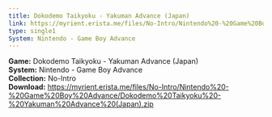 ```yaml
---
title: Dokodemo Taikyoku - Yakuman Advance (Japan)
link: https://myrient.erista.me/files/No-Intro/Nintendo%20-%20Game%20Boy%20Advance/Dokodemo%20Taikyoku%20-%20Yakuman%20Advance%20(Japan).zip
type: single1
System: Nintendo - Game Boy Advance
---
```

<b>Game:</b> Dokodemo Taikyoku - Yakuman Advance (Japan)<br>
<b>System:</b> Nintendo - Game Boy Advance<br>
<b>Collection:</b> No-Intro<br>
<b>Download:</b> https://myrient.erista.me/files/No-Intro/Nintendo%20-%20Game%20Boy%20Advance/Dokodemo%20Taikyoku%20-%20Yakuman%20Advance%20(Japan).zip